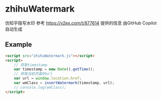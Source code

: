 # zhihuWatermark
仿知乎隐写水印 参考 https://v2ex.com/t/877614 提供的信息 由GitHub Copilot自动生成

## Example

```html
<script src="zhihuWatermark.js"></script>
<script>
    // 获取timestamp
    var timestamp = new Date().getTime();
    // 获取当前页面的url
    var url = window.location.href;
    var wmClass = insertWatermark(timestamp, url);
    // console.log(wmClass);
</script>
```
